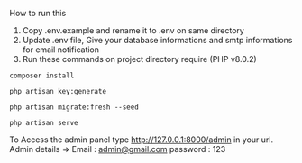 How to run this 
1) Copy .env.example and rename it to .env on same directory
2) Update .env file, Give your database informations and smtp informations for email notification
3) Run these commands on project directory require (PHP v8.0.2)
```
composer install

```
```
php artisan key:generate
```
```
php artisan migrate:fresh --seed
```
```
php artisan serve
```
To Access the admin panel type http://127.0.0.1:8000/admin in your url.
Admin details => Email : admin@gmail.com
                 password : 123
